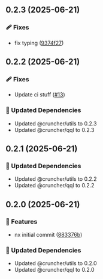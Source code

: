 ## 0.2.3 (2025-06-21)

### 🩹 Fixes

- fix typing ([9374f27](https://github.com/IamShobe/cruncher/commit/9374f27))

## 0.2.2 (2025-06-21)

### 🩹 Fixes

- Update ci stuff ([#13](https://github.com/IamShobe/cruncher/pull/13))

### 🧱 Updated Dependencies

- Updated @cruncher/utils to 0.2.3
- Updated @cruncher/qql to 0.2.3

## 0.2.1 (2025-06-21)

### 🧱 Updated Dependencies

- Updated @cruncher/utils to 0.2.2
- Updated @cruncher/qql to 0.2.2

## 0.2.0 (2025-06-21)

### 🚀 Features

- nx initial commit ([883376b](https://github.com/IamShobe/cruncher/commit/883376b))

### 🧱 Updated Dependencies

- Updated @cruncher/utils to 0.2.0
- Updated @cruncher/qql to 0.2.0
